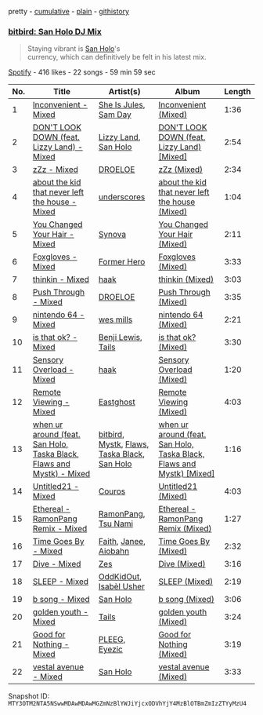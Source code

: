 pretty - [cumulative](/playlists/cumulative/37i9dQZF1DWSuY39HFW8J1.md) - [plain](/playlists/plain/37i9dQZF1DWSuY39HFW8J1) - [githistory](https://github.githistory.xyz/mackorone/spotify-playlist-archive/blob/main/playlists/plain/37i9dQZF1DWSuY39HFW8J1)

### [bitbird: San Holo DJ Mix](https://open.spotify.com/playlist/37i9dQZF1DWSuY39HFW8J1)

> Staying vibrant is <a href="spotify:artist:0jNDKefhfSbLR9sFvcPLHo">San Holo</a>'s<br/> currency, which can definitively be felt in his latest mix.

[Spotify](https://open.spotify.com/user/spotify) - 416 likes - 22 songs - 59 min 59 sec

| No. | Title | Artist(s) | Album | Length |
|---|---|---|---|---|
| 1 | [Inconvenient \- Mixed](https://open.spotify.com/track/4ySOkTEtmIEUTrxMTuBQ6C) | [She Is Jules](https://open.spotify.com/artist/4XZ25UyxKA59Pi3d8WV379), [Sam Day](https://open.spotify.com/artist/2PY7Tnti22LPC3beiiqN1U) | [Inconvenient \(Mixed\)](https://open.spotify.com/album/4nx4cK25GzeoAiS1jiziNw) | 1:36 |
| 2 | [DON'T LOOK DOWN \(feat\. Lizzy Land\) \- Mixed](https://open.spotify.com/track/30YD7MPgvLZmMlcfJuoCzx) | [Lizzy Land](https://open.spotify.com/artist/1Cg7AdS9hOJBqmGUdbQ6Ux), [San Holo](https://open.spotify.com/artist/0jNDKefhfSbLR9sFvcPLHo) | [DON'T LOOK DOWN \(feat\. Lizzy Land\) \[Mixed\]](https://open.spotify.com/album/23ggfwBstJ8scAgLPMMpmm) | 2:54 |
| 3 | [zZz \- Mixed](https://open.spotify.com/track/4LV8r7ZRtxLp77AZqYNXIS) | [DROELOE](https://open.spotify.com/artist/0u18Cq5stIQLUoIaULzDmA) | [zZz \(Mixed\)](https://open.spotify.com/album/7xBJaoic3zDYj1aiLuQXvE) | 2:34 |
| 4 | [about the kid that never left the house \- Mixed](https://open.spotify.com/track/7Ag1bcfhm9hJdjSxzTqfMU) | [underscores](https://open.spotify.com/artist/7HfUJxeVTgrvhk0eWHFzV7) | [about the kid that never left the house \(Mixed\)](https://open.spotify.com/album/2rAzhoUW0aLEAtJQBTlDwp) | 1:04 |
| 5 | [You Changed Your Hair \- Mixed](https://open.spotify.com/track/6PCMEzk07V1Vzcn8GISVQX) | [Synova](https://open.spotify.com/artist/0nZkBPxczfHoKnG6SKOHFd) | [You Changed Your Hair \(Mixed\)](https://open.spotify.com/album/5x4WRIqsc30gJsjTzLACLo) | 2:11 |
| 6 | [Foxgloves \- Mixed](https://open.spotify.com/track/1y4Dx8zvMQGkKZRSYnN48d) | [Former Hero](https://open.spotify.com/artist/77WqTzN8g3Wr9PeVFoG3Mm) | [Foxgloves \(Mixed\)](https://open.spotify.com/album/18GuyNktMfsdwBpUdhvxhv) | 3:33 |
| 7 | [thinkin \- Mixed](https://open.spotify.com/track/5kEVTJAnuLpHtWUHAkWrJC) | [haak](https://open.spotify.com/artist/1OUrdQZBdpVBqO2khkV6BU) | [thinkin \(Mixed\)](https://open.spotify.com/album/4TlI8DXQhH6k2v7pFj6uok) | 3:03 |
| 8 | [Push Through \- Mixed](https://open.spotify.com/track/5qYYuqJudpku8Yw5AF9MWE) | [DROELOE](https://open.spotify.com/artist/0u18Cq5stIQLUoIaULzDmA) | [Push Through \(Mixed\)](https://open.spotify.com/album/1l1OAnt0MwDpk6uaseVYea) | 3:35 |
| 9 | [nintendo 64 \- Mixed](https://open.spotify.com/track/2NBrdqPSma5Qo7kG04OJeY) | [wes mills](https://open.spotify.com/artist/0EuHfcxMPDNkOjGVF4e1KT) | [nintendo 64 \(Mixed\)](https://open.spotify.com/album/7FdyIp5vCaZHeqtsTAhijF) | 2:21 |
| 10 | [is that ok? \- Mixed](https://open.spotify.com/track/4JwAHUC4Cnqr3mlXbVkaSy) | [Benji Lewis](https://open.spotify.com/artist/1BPsbKiNgav1TY1ITIU8C5), [Tails](https://open.spotify.com/artist/007nYTXRhZJUZGH7ct5Y3v) | [is that ok? \(Mixed\)](https://open.spotify.com/album/2pTWJLRs78pQLUoI5CkLLN) | 3:30 |
| 11 | [Sensory Overload \- Mixed](https://open.spotify.com/track/46K6cpgLZ0yNzBATTzfjza) | [haak](https://open.spotify.com/artist/1OUrdQZBdpVBqO2khkV6BU) | [Sensory Overload \(Mixed\)](https://open.spotify.com/album/6gstT00rVKifmTFDvPjfuM) | 1:20 |
| 12 | [Remote Viewing \- Mixed](https://open.spotify.com/track/3nb25pDeGEVzTYftXDpM1u) | [Eastghost](https://open.spotify.com/artist/4B7EVtenNIwOUxmQ5o5GNv) | [Remote Viewing \(Mixed\)](https://open.spotify.com/album/3oeVP4emxGHcmj0EhoUC02) | 4:03 |
| 13 | [when ur around \(feat\. San Holo, Taska Black, Flaws and Mystk\) \- Mixed](https://open.spotify.com/track/3Rys8su8r72UxqrRpGqf9C) | [bitbird](https://open.spotify.com/artist/5kjwoDHpBOfrhshzG0YGXM), [Mystk](https://open.spotify.com/artist/0moaZluSPSmItGqUCUotxT), [Flaws](https://open.spotify.com/artist/0DX1pMk1b22S536hNGtFDY), [Taska Black](https://open.spotify.com/artist/3XFcu2NnGWceLNdxRCfYH3), [San Holo](https://open.spotify.com/artist/0jNDKefhfSbLR9sFvcPLHo) | [when ur around \(feat\. San Holo, Taska Black, Flaws and Mystk\) \[Mixed\]](https://open.spotify.com/album/6hiIbIAEFrVBqmwJ6AgFdy) | 1:16 |
| 14 | [Untitled21 \- Mixed](https://open.spotify.com/track/6Ow1Ru8fmSzrLL5zFu0uJx) | [Couros](https://open.spotify.com/artist/7g0azP1aJBtmhhOk00SpIM) | [Untitled21 \(Mixed\)](https://open.spotify.com/album/1Eg42MJs0qz2LIY6ikFtBF) | 4:03 |
| 15 | [Ethereal \- RamonPang Remix \- Mixed](https://open.spotify.com/track/4IJe6yZGWcdcjl5tgOe1mp) | [RamonPang](https://open.spotify.com/artist/5rgp60RQWM2lsyrHloYD7D), [Tsu Nami](https://open.spotify.com/artist/3jdMkaMs7875drsoUevvyu) | [Ethereal \- RamonPang Remix \(Mixed\)](https://open.spotify.com/album/7qbYahcFkz4xdcc0PaadYy) | 1:27 |
| 16 | [Time Goes By \- Mixed](https://open.spotify.com/track/6mDA0eV8lrz7iUghLliQVn) | [Faith](https://open.spotify.com/artist/0q8z4y0Kp5CxKeYhC6SeEX), [Janee](https://open.spotify.com/artist/4pFNPXd2phUG2uqeSlc8oC), [Aiobahn](https://open.spotify.com/artist/3AMFQZ3Tt549kShRG2IBYT) | [Time Goes By \(Mixed\)](https://open.spotify.com/album/33OXyACjOD6ybP83pMGtz6) | 2:32 |
| 17 | [Dive \- Mixed](https://open.spotify.com/track/2FFn8m1aZpyrf8xIntaejy) | [Zes](https://open.spotify.com/artist/71xwQBpvIGWm4oo7Cx5jli) | [Dive \(Mixed\)](https://open.spotify.com/album/4aWIpC98cZ1d0VFUJ0jEKw) | 3:16 |
| 18 | [SLEEP \- Mixed](https://open.spotify.com/track/0UlDFMdFXDS0PnvTG69flN) | [OddKidOut](https://open.spotify.com/artist/6l6zabESz1QE4me8Cz3uux), [Isabèl Usher](https://open.spotify.com/artist/66Q9dkZ7EXdwU2h6tEkUdC) | [SLEEP \(Mixed\)](https://open.spotify.com/album/6h0zT84T8HGJLkEQsRbnIy) | 2:19 |
| 19 | [b song \- Mixed](https://open.spotify.com/track/1TELTkWdVb2hx5PrFgIqnp) | [San Holo](https://open.spotify.com/artist/0jNDKefhfSbLR9sFvcPLHo) | [b song \(Mixed\)](https://open.spotify.com/album/5zA9IFk3GhKR5rBrlZ72Yt) | 3:06 |
| 20 | [golden youth \- Mixed](https://open.spotify.com/track/54dVS7iILkJy1nxcPciIiR) | [Tails](https://open.spotify.com/artist/007nYTXRhZJUZGH7ct5Y3v) | [golden youth \(Mixed\)](https://open.spotify.com/album/7HZx5yKcgN8iQnkC00529d) | 3:24 |
| 21 | [Good for Nothing \- Mixed](https://open.spotify.com/track/3lpgbD6I8ZCV3ECiXOJuG7) | [PLEEG](https://open.spotify.com/artist/3MkeTsrl25IDTkRHOLLU5R), [Eyezic](https://open.spotify.com/artist/1mUQNkBHUAOOesB3vc9p97) | [Good for Nothing \(Mixed\)](https://open.spotify.com/album/2g8rVj8JZQMahfXVhFSQQr) | 3:19 |
| 22 | [vestal avenue \- Mixed](https://open.spotify.com/track/1zEsI234eysELrn4SQNJ5U) | [San Holo](https://open.spotify.com/artist/0jNDKefhfSbLR9sFvcPLHo) | [vestal avenue \(Mixed\)](https://open.spotify.com/album/1jnoIrGDQaFFMyDe14KGiC) | 3:33 |

Snapshot ID: `MTY3OTM2NTA5NSwwMDAwMDAwMGZmNzBlYWJiYjcxODVhYjY4MzBlOTBmZmIzZTYyMzU4`
